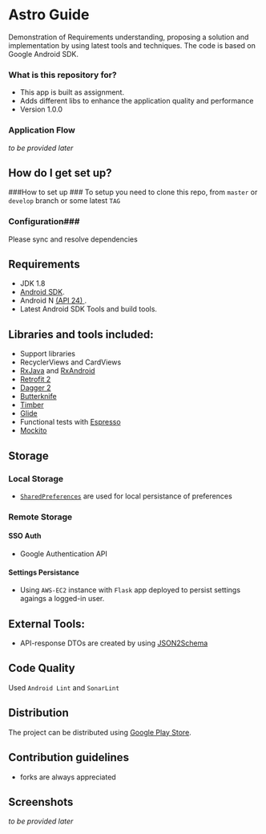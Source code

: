 # Astro Guide #

Demonstration of Requirements understanding, proposing a solution and implementation by using latest tools and techniques. The code is based on Google Android SDK.

### What is this repository for? ###

* This app is built as assignment. 
* Adds different libs to enhance the application quality and performance
* Version 1.0.0


### Application Flow ###

_to be provided later_


## How do I get set up? ##

###How to set up ###
To setup you need to clone this repo, from `master` or `develop` branch or some latest `TAG`
### Configuration###
Please sync and resolve dependencies

## Requirements

- JDK 1.8
- [Android SDK](http://developer.android.com/sdk/index.html).
- Android N [(API 24) ](http://developer.android.com/tools/revisions/platforms.html).
- Latest Android SDK Tools and build tools.


## Libraries and tools included:

- Support libraries
- RecyclerViews and CardViews
- [RxJava](https://github.com/ReactiveX/RxJava) and [RxAndroid](https://github.com/ReactiveX/RxAndroid)
- [Retrofit 2](http://square.github.io/retrofit/)
- [Dagger 2](http://google.github.io/dagger/)
- [Butterknife](https://github.com/JakeWharton/butterknife)
- [Timber](https://github.com/JakeWharton/timber)
- [Glide](https://github.com/bumptech/glide)
- Functional tests with [Espresso](https://google.github.io/android-testing-support-library/docs/espresso/index.html)
- [Mockito](http://mockito.org/)


## Storage ##
### Local Storage ###

- [`SharedPreferences`](https://developer.android.com/reference/android/content/SharedPreferences.html) are used for local persistance of preferences

### Remote Storage ###
#### SSO Auth ####
- Google Authentication API
#### Settings Persistance ####
- Using `AWS-EC2` instance with `Flask` app deployed to persist settings agaings a logged-in user. 


## External Tools:

- API-response DTOs are created by using [JSON2Schema](http://www.jsonschema2pojo.org/)


## Code Quality

Used `Android Lint` and `SonarLint`

## Distribution

The project can be distributed using [Google Play Store](https://github.com/Triple-T/gradle-play-publisher).


## Contribution guidelines ##

- forks are always appreciated

## Screenshots ##

_to be provided later_